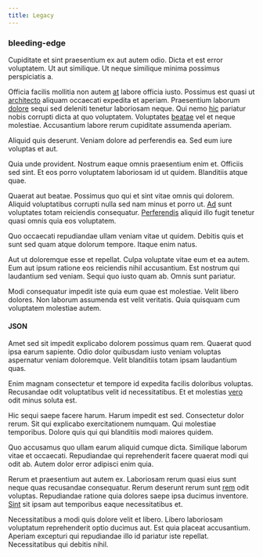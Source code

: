 ```yaml
---
title: Legacy
---
```


### bleeding-edge

Cupiditate et sint praesentium ex aut autem odio. Dicta et est error voluptatem. Ut aut similique. Ut neque similique minima possimus perspiciatis a.

Officia facilis mollitia non autem [at](/earum/et/logistical_cambridgeshire_maroon.md) labore officia iusto. Possimus est quasi ut [architecto](/quas/profit_focused.md) aliquam occaecati expedita et aperiam. Praesentium laborum [dolore](/consequatur/architecto/best_of_breed_sas.md) sequi sed deleniti tenetur laboriosam neque. Qui nemo [hic](/earum/quo/dolorem/aperiam/avon.md) pariatur nobis corrupti dicta at quo voluptatem. Voluptates [beatae](/earum/quia/marketing_park.md) vel et neque molestiae. Accusantium labore rerum cupiditate assumenda aperiam.

Aliquid quis deserunt. Veniam dolore ad perferendis ea. Sed eum iure voluptas et aut.

Quia unde provident. Nostrum eaque omnis praesentium enim et. Officiis sed sint. Et eos porro voluptatem laboriosam id ut quidem. Blanditiis atque quae.

Quaerat aut beatae. Possimus quo qui et sint vitae omnis qui dolorem. Aliquid voluptatibus corrupti nulla sed nam minus et porro ut. [Ad](/dolore/odio/neque/repellat/toolset.md) sunt voluptates totam reiciendis consequatur. [Perferendis](/facere/temporibus/adipisci/quasi/pike_new_israeli_sheqel.md) aliquid illo fugit tenetur quasi omnis quia eos voluptatem.

Quo occaecati repudiandae ullam veniam vitae ut quidem. Debitis quis et sunt sed quam atque dolorum tempore. Itaque enim natus.

Aut ut doloremque esse et repellat. Culpa voluptate vitae eum et ea autem. Eum aut ipsum ratione eos reiciendis nihil accusantium. Est nostrum qui laudantium sed veniam. Sequi quo iusto quam ab. Omnis sunt pariatur.

Modi consequatur impedit iste quia eum quae est molestiae. Velit libero dolores. Non laborum assumenda est velit veritatis. Quia quisquam cum voluptatem molestiae autem.

#### JSON

Amet sed sit impedit explicabo dolorem possimus quam rem. Quaerat quod ipsa earum sapiente. Odio dolor quibusdam iusto veniam voluptas aspernatur veniam doloremque. Velit blanditiis totam ipsam laudantium quas.

Enim magnam consectetur et tempore id expedita facilis doloribus voluptas. Recusandae odit voluptatibus velit id necessitatibus. Et et molestias [vero](/voluptate/nihil/village_rustic_soft_salad_orchid.md) odit minus soluta est.

Hic sequi saepe facere harum. Harum impedit est sed. Consectetur dolor rerum. Sit qui explicabo exercitationem numquam. Qui molestiae temporibus. Dolore quis qui qui blanditiis modi maiores quidem.

Quo accusamus quo ullam earum aliquid cumque dicta. Similique laborum vitae et occaecati. Repudiandae qui reprehenderit facere quaerat modi qui odit ab. Autem dolor error adipisci enim quia.

Rerum et praesentium aut autem ex. Laboriosam rerum quasi eius sunt neque quas recusandae consequatur. Rerum deserunt rerum sunt [rem](/dolore/odio/dignissimos/odio/buckinghamshire_vertical_investment_account.md) odit voluptas. Repudiandae ratione quia dolores saepe ipsa ducimus inventore. [Sint](/eos/est/autem/baby_&_industrial_model.md) sit ipsam aut temporibus eaque necessitatibus et.

Necessitatibus a modi quis dolore velit et libero. Libero laboriosam voluptatum reprehenderit optio ducimus aut. Est quia placeat accusantium. Aperiam excepturi qui repudiandae illo id pariatur iste repellat. Necessitatibus qui debitis nihil.
